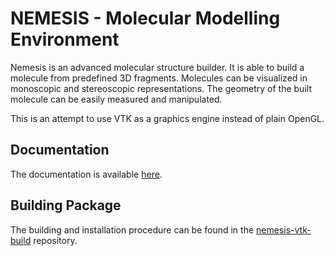 # NEMESIS - Molecular Modelling Environment
Nemesis is an advanced molecular structure builder. It is able to build a
molecule from predefined 3D fragments. Molecules can be visualized in
monoscopic and stereoscopic representations. The geometry of the built
molecule can be easily measured and manipulated.

This is an attempt to use VTK as a graphics engine instead of plain OpenGL.

## Documentation
The documentation is available [here](https://nemesis.ncbr.muni.cz).

## Building Package
The building and installation procedure can be found in the
[nemesis-vtk-build](https://github.com/kulhanek/nemesis-vtk-build) repository.

